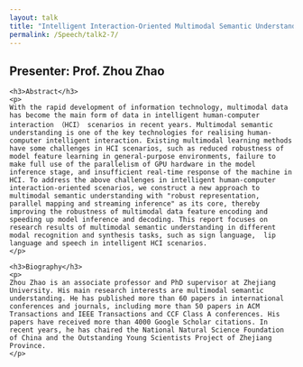 ```yaml
---
layout: talk
title: "Intelligent Interaction-Oriented Multimodal Semantic Understanding"
permalink: /Speech/talk2-7/
---
```


<div class="talk-container">
    <div class="talk-header">
        <h2>Presenter: Prof. Zhou Zhao</h2>
    </div>

    <h3>Abstract</h3>
    <p>
    With the rapid development of information technology, multimodal data has become the main form of data in intelligent human-computer interaction （HCI） scenarios in recent years. Multimodal semantic understanding is one of the key technologies for realising human-computer intelligent interaction. Existing multimodal learning methods have some challenges in HCI scenarios, such as reduced robustness of model feature learning in general-purpose environments, failure to make full use of the parallelism of GPU hardware in the model inference stage, and insufficient real-time response of the machine in HCI. To address the above challenges in intelligent human-computer interaction-oriented scenarios, we construct a new approach to multimodal semantic understanding with "robust representation, parallel mapping and streaming inference" as its core, thereby improving the robustness of multimodal data feature encoding and speeding up model inference and decoding. This report focuses on research results of multimodal semantic understanding in different modal recognition and synthesis tasks, such as sign language,  lip language and speech in intelligent HCI scenarios.
    </p>

    <h3>Biography</h3>
    <p>
    Zhou Zhao is an associate professor and PhD supervisor at Zhejiang University. His main research interests are multimodal semantic understanding. He has published more than 60 papers in international conferences and journals, including more than 50 papers in ACM Transactions and IEEE Transactions and CCF Class A conferences. His papers have received more than 4000 Google Scholar citations. In recent years, he has chaired the National Natural Science Foundation of China and the Outstanding Young Scientists Project of Zhejiang Province.
    </p>
</div>
